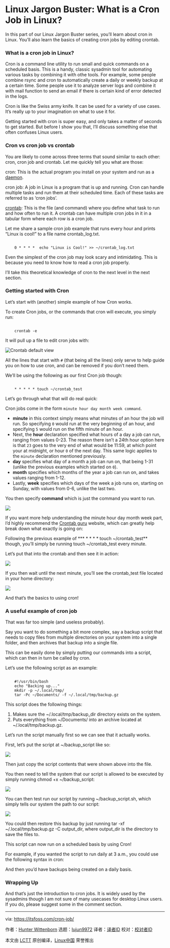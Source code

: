 [#]: subject: "Linux Jargon Buster: What is a Cron Job in Linux?"
[#]: via: "https://itsfoss.com/cron-job/"
[#]: author: "Hunter Wittenborn https://itsfoss.com/author/hunter/"
[#]: collector: "lujun9972"
[#]: translator: " "
[#]: reviewer: " "
[#]: publisher: " "
[#]: url: " "

Linux Jargon Buster: What is a Cron Job in Linux?
======

In this part of our Linux Jargon Buster series, you’ll learn about cron in Linux. You’ll also learn the basics of creating cron jobs by editing crontab.

### What is a cron job in Linux?

Cron is a command line utility to run small and quick commands on a scheduled basis. This is a handy, classic sysadmin tool for automating various tasks by combining it with othe tools. For example, some people combine rsync and cron to automatically create a daily or weekly backup at a certain time. Some people use it to analyze server logs and combine it with mail function to send an email if there is certain kind of error detected in the logs.

Cron is like the Swiss army knife. It can be used for a variety of use cases. It’s really up to your imagination on what to use it for.

Getting started with cron is super easy, and only takes a matter of seconds to get started. But before I show you that, I’ll discuss something else that often confuses Linux users.

### Cron vs cron job vs crontab

You are likely to come across three terms that sound similar to each other: cron, cron job and crontab. Let me quickly tell you what are those:

cron: This is the actual program you install on your system and run as a [daemon][1].

cron job: A job in Linux is a program that is up and running. Cron can handle multiple tasks and run them at their scheduled time. Each of these tasks are referred to as ‘cron jobs’.

[crontab][2]: This is the file (and command) where you define what task to run and how often to run it. A crontab can have multiple cron jobs in it in a tabular form where each row is a cron job.

Let me share a sample cron job example that runs every hour and prints “Linux is cool!” to a file name crontab_log.txt.

```

    0 * * * *  echo "Linux is Cool!" >> ~/crontab_log.txt

```

Even the simplest of the cron job may look scary and intimidating. This is because you need to know how to read a cron job properly.

I’ll take this theoretical knowledge of cron to the next level in the next section.

### Getting started with Cron

Let’s start with (another) simple example of how Cron works.

To create Cron jobs, or the commands that cron will execute, you simply run:

```

    crontab -e

```

It will pull up a file to edit cron jobs with:

![Crontab default view][3]

All the lines that start with `#` (that being all the lines) only serve to help guide you on how to use cron, and can be removed if you don’t need them.

We’ll be using the following as our first Cron job though:

```

    * * * * * touch ~/crontab_test

```

Let’s go through what that will do real quick:

Cron jobs come in the form `minute hour day month week command`.

  * **minute** in this context simply means what minutes of an hour the job will run. So specifying `0` would run at the very beginning of an hour, and specifying `5` would run on the fifth minute of an hour.
  * Next, the **hour** declaration specified what hours of a day a job can run, ranging from values 0-23. The reason there isn’t a 24th hour option here is that `23` goes to the very end of what would be 11:59, at which point your at midnight, or hour `0` of the next day. This same logic applies to the `minute` declaration mentioned previously.
  * **day** specifies what day of a month a job can run on, that being 1-31 (unlike the previous examples which started on `0`).
  * **month** specifies which months of the year a job can run on, and takes values ranging from 1-12.
  * Lastly, **week** specifies which days of the week a job runs on, starting on Sunday, with values from 0-6, unlike the last two.



You then specify **command** which is just the command you want to run.

![][4]

If you want more help understanding the minute hour day month week part, I’d highly recommend the [Crontab guru][5] website, which can greatly help break down what exactly is going on:

Following the previous example of *** * * * * touch ~/crontab_test** though, you’ll simply be running touch ~/crontab_test every minute.

Let’s put that into the crontab and then see it in action:

![][6]

If you then wait until the next minute, you’ll see the crontab_test file located in your home directory:

![][7]

And that’s the basics to using cron!

### A useful example of cron job

That was far too simple (and useless probably).

Say you want to do something a bit more complex, say a backup script that needs to copy files from multiple directories on your system into a single folder, and then archives that backup into a single file.

This can be easily done by simply putting our commands into a script, which can then in turn be called by cron.

Let’s use the following script as an example:

```

    #!/usr/bin/bash
    echo "Backing up..."
    mkdir -p ~/.local/tmp/
    tar -Pc ~/Documents/ -f ~/.local/tmp/backup.gz

```

This script does the following things:

  1. Makes sure the ~/.local/tmp/backup_dir directory exists on the system.
  2. Puts everything from ~/Documents/ into an archive located at ~/.local/tmp/backup.gz.



Let’s run the script manually first so we can see that it actually works.

First, let’s put the script at ~/backup_script like so:

![][8]

Then just copy the script contents that were shown above into the file.

You then need to tell the system that our script is allowed to be executed by simply running chmod +x ~/backup_script:

![][9]

You can then test run our script by running ~/backup_script.sh, which simply tells our system the path to our script:

![][10]

You could then restore this backup by just running tar -xf ~/.local/tmp/backup.gz -C output_dir, where output_dir is the directory to save the files to.

This script can now run on a scheduled basis by using Cron!

For example, if you wanted the script to run daily at 3 a.m., you could use the following syntax in cron:

And then you’d have backups being created on a daily basis.

### Wrapping Up

And that’s just the introduction to cron jobs. It is widely used by the sysadmins though I am not sure of many usecases for desktop Linux users. If you do, please suggest some in the comment section.

--------------------------------------------------------------------------------

via: https://itsfoss.com/cron-job/

作者：[Hunter Wittenborn][a]
选题：[lujun9972][b]
译者：[译者ID](https://github.com/译者ID)
校对：[校对者ID](https://github.com/校对者ID)

本文由 [LCTT](https://github.com/LCTT/TranslateProject) 原创编译，[Linux中国](https://linux.cn/) 荣誉推出

[a]: https://itsfoss.com/author/hunter/
[b]: https://github.com/lujun9972
[1]: https://itsfoss.com/linux-daemons/
[2]: https://linuxhandbook.com/crontab/
[3]: https://i2.wp.com/itsfoss.com/wp-content/uploads/2021/12/crontab-file.webp?resize=800%2C673&ssl=1
[4]: https://i0.wp.com/itsfoss.com/wp-content/uploads/2021/12/crontab-explanation.webp?resize=800%2C450&ssl=1
[5]: https://crontab.guru/
[6]: https://i2.wp.com/itsfoss.com/wp-content/uploads/2021/12/cron-example-1.webp?resize=557%2C241&ssl=1
[7]: https://i2.wp.com/itsfoss.com/wp-content/uploads/2021/12/result-of-cron-job.webp?resize=557%2C241&ssl=1
[8]: https://i1.wp.com/itsfoss.com/wp-content/uploads/2021/12/complex-cron-example.webp?resize=548%2C295&ssl=1
[9]: https://i2.wp.com/itsfoss.com/wp-content/uploads/2021/12/complex-cron-example-1.webp?resize=548%2C385&ssl=1
[10]: https://i1.wp.com/itsfoss.com/wp-content/uploads/2021/12/complex-cron-result.png?resize=800%2C220&ssl=1
